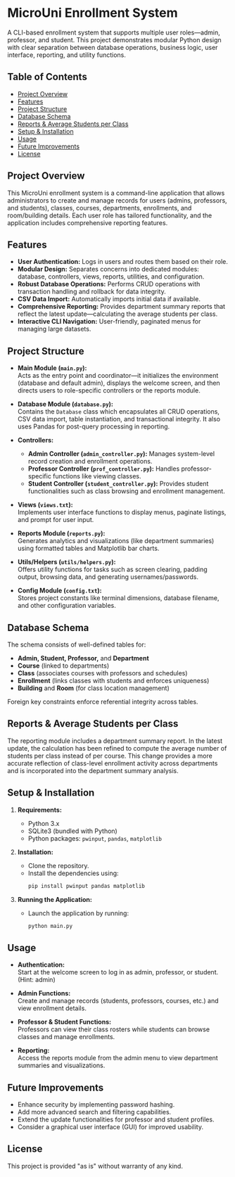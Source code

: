 # MicroUni Enrollment System

A CLI-based enrollment system that supports multiple user roles—admin, professor, and student. This project demonstrates modular Python design with clear separation between database operations, business logic, user interface, reporting, and utility functions.

## Table of Contents
- [Project Overview](#project-overview)
- [Features](#features)
- [Project Structure](#project-structure)
- [Database Schema](#database-schema)
- [Reports & Average Students per Class](#reports--average-students-per-class)
- [Setup & Installation](#setup--installation)
- [Usage](#usage)
- [Future Improvements](#future-improvements)
- [License](#license)

## Project Overview

This MicroUni enrollment system is a command-line application that allows administrators to create and manage records for users (admins, professors, and students), classes, courses, departments, enrollments, and room/building details. Each user role has tailored functionality, and the application includes comprehensive reporting features.

## Features

- **User Authentication:** Logs in users and routes them based on their role.
- **Modular Design:** Separates concerns into dedicated modules: database, controllers, views, reports, utilities, and configuration.
- **Robust Database Operations:** Performs CRUD operations with transaction handling and rollback for data integrity.
- **CSV Data Import:** Automatically imports initial data if available.
- **Comprehensive Reporting:** Provides department summary reports that reflect the latest update—calculating the average students per class.
- **Interactive CLI Navigation:** User-friendly, paginated menus for managing large datasets.

## Project Structure

- **Main Module (`main.py`):**  
  Acts as the entry point and coordinator—it initializes the environment (database and default admin), displays the welcome screen, and then directs users to role-specific controllers or the reports module.

- **Database Module (`database.py`):**  
  Contains the `Database` class which encapsulates all CRUD operations, CSV data import, table instantiation, and transactional integrity. It also uses Pandas for post-query processing in reporting.

- **Controllers:**  
  - **Admin Controller (`admin_controller.py`):** Manages system-level record creation and enrollment operations.  
  - **Professor Controller (`prof_controller.py`):** Handles professor-specific functions like viewing classes.
  - **Student Controller (`student_controller.py`):** Provides student functionalities such as class browsing and enrollment management.

- **Views (`views.txt`):**  
  Implements user interface functions to display menus, paginate listings, and prompt for user input.

- **Reports Module (`reports.py`):**  
  Generates analytics and visualizations (like department summaries) using formatted tables and Matplotlib bar charts.

- **Utils/Helpers (`utils/helpers.py`):**  
  Offers utility functions for tasks such as screen clearing, padding output, browsing data, and generating usernames/passwords.

- **Config Module (`config.txt`):**  
  Stores project constants like terminal dimensions, database filename, and other configuration variables.

## Database Schema

The schema consists of well-defined tables for:
- **Admin, Student, Professor,** and **Department**
- **Course** (linked to departments)
- **Class** (associates courses with professors and schedules)
- **Enrollment** (links classes with students and enforces uniqueness)
- **Building** and **Room** (for class location management)

Foreign key constraints enforce referential integrity across tables.

## Reports & Average Students per Class

The reporting module includes a department summary report. In the latest update, the calculation has been refined to compute the average number of students per class instead of per course. This change provides a more accurate reflection of class-level enrollment activity across departments and is incorporated into the department summary analysis.

## Setup & Installation

1. **Requirements:**
   - Python 3.x
   - SQLite3 (bundled with Python)
   - Python packages: `pwinput`, `pandas`, `matplotlib`

2. **Installation:**
   - Clone the repository.
   - Install the dependencies using:
     ```bash
     pip install pwinput pandas matplotlib
     ```

3. **Running the Application:**
   - Launch the application by running:
     ```bash
     python main.py
     ```

## Usage

- **Authentication:**  
  Start at the welcome screen to log in as admin, professor, or student. (Hint: admin)
  
- **Admin Functions:**  
  Create and manage records (students, professors, courses, etc.) and view enrollment details.
  
- **Professor & Student Functions:**  
  Professors can view their class rosters while students can browse classes and manage enrollments.
  
- **Reporting:**  
  Access the reports module from the admin menu to view department summaries and visualizations.

## Future Improvements

- Enhance security by implementing password hashing.
- Add more advanced search and filtering capabilities.
- Extend the update functionalities for professor and student profiles.
- Consider a graphical user interface (GUI) for improved usability.

## License

This project is provided "as is" without warranty of any kind.
